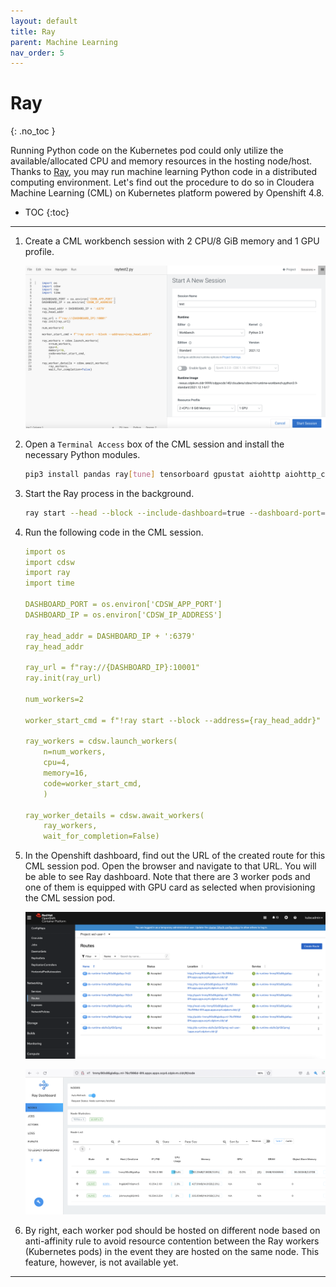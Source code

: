 ```yaml
---
layout: default
title: Ray
parent: Machine Learning
nav_order: 5
---
```


# Ray
{: .no_toc }

Running Python code on the Kubernetes pod could only utilize the available/allocated CPU and memory resources in the hosting node/host. Thanks to [Ray](https://www.ray.io/), you may run machine learning Python code in a distributed computing environment. Let's find out the procedure to do so in Cloudera Machine Learning (CML) on Kubernetes platform powered by Openshift 4.8.

- TOC
{:toc}

---

1. Create a CML workbench session with 2 CPU/8 GiB memory and 1 GPU profile. 

    ![](../../assets/images/cml/ray1.png) 

2. Open a `Terminal Access` box of the CML session and install the necessary Python modules.

    ```bash
    pip3 install pandas ray[tune] tensorboard gpustat aiohttp aiohttp_cors pydantic opencensus async_timeout
    ```    
    
3. Start the Ray process in the background. 

    ```bash
    ray start --head --block --include-dashboard=true --dashboard-port=8090 --num-gpus=1 &
    ``` 
    
4. Run the following code in the CML session.

    ```yaml
    import os
    import cdsw
    import ray
    import time

    DASHBOARD_PORT = os.environ['CDSW_APP_PORT']
    DASHBOARD_IP = os.environ['CDSW_IP_ADDRESS']

    ray_head_addr = DASHBOARD_IP + ':6379'
    ray_head_addr

    ray_url = f"ray://{DASHBOARD_IP}:10001" 
    ray.init(ray_url)

    num_workers=2

    worker_start_cmd = f"!ray start --block --address={ray_head_addr}"
    
    ray_workers = cdsw.launch_workers(
        n=num_workers, 
        cpu=4, 
        memory=16, 
        code=worker_start_cmd,
        )

    ray_worker_details = cdsw.await_workers(
        ray_workers, 
        wait_for_completion=False)
    ```
    
5. In the Openshift dashboard, find out the URL of the created route for this CML session pod. Open the browser and navigate to that URL. You will be able to see Ray dashboard. Note that there are 3 worker pods and one of them is equipped with GPU card as selected when provisioning the CML session pod.

    ![](../../assets/images/cml/ray2.png) 
    
    ![](../../assets/images/cml/ray3.png) 

6. By right, each worker pod should be hosted on different node based on anti-affinity rule to avoid resource contention between the Ray workers (Kubernetes pods) in the event they are hosted on the same node. This feature, however, is not available yet.

---